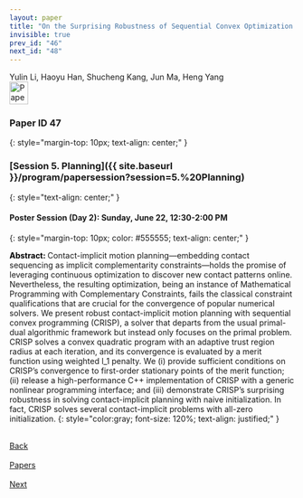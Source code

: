 ```yaml
---
layout: paper
title: "On the Surprising Robustness of Sequential Convex Optimization for Contact-Implicit Motion Planning"
invisible: true
prev_id: "46"
next_id: "48"
---
```

<div class="paper-authors">
  <div class="paper-author-box">
    <div class="paper-author-name">Yulin Li, Haoyu Han, Shucheng Kang, Jun Ma, Heng Yang</div>
    <div class="paper-author-uni"></div>
  </div>
</div>

<div class="paper-pdf">
  <div>
    <a href="https://www.roboticsproceedings.org/rss21/p047.pdf" title="Download PDF" target="_blank">
      <img src="{{ site.baseurl }}/images/paper_link_cardinal_red.png" alt="Paper PDF" width="33" height="40" />
    </a>
  </div>
</div>

### Paper ID 47
{: style="margin-top: 10px; text-align: center;" }

### [Session 5. Planning]({{ site.baseurl }}/program/papersession?session=5.%20Planning)
{: style="text-align: center;" }

#### Poster Session (Day 2): Sunday, June 22, 12:30-2:00 PM
{: style="margin-top: 10px; color: #555555; text-align: center;" }

<b style="color: black;">Abstract: </b>Contact-implicit motion planning—embedding contact sequencing as implicit complementarity constraints—holds the promise of leveraging continuous optimization to discover new contact patterns online. Nevertheless, the resulting optimization, being an instance of Mathematical Programming with Complementary Constraints, fails the classical constraint qualifications that are crucial for the convergence of popular numerical solvers. We present robust contact-implicit motion planning with sequential convex programming (CRISP), a solver that departs from the usual primal-dual algorithmic framework but instead only focuses on the primal problem. CRISP solves a convex quadratic program with an adaptive trust region radius at each iteration, and its convergence is evaluated by a merit function using weighted l_1 penalty. We (i) provide sufficient conditions on CRISP’s convergence to first-order stationary points of the merit function; (ii) release a high-performance C++ implementation of CRISP with a generic nonlinear programming interface; and (iii) demonstrate CRISP’s surprising robustness in solving contact-implicit planning with naive initialization. In fact, CRISP solves several contact-implicit problems with all-zero initialization.
{: style="color:gray; font-size: 120%; text-align: justified;" }

<div class="paper-menu">
  <div class="paper-menu-inner">
    <a href="{{ site.baseurl }}/program/papers/46/" title="Previous Paper">
            <div class="paper-menu-icon">
                <i class="fa fa-chevron-left"></i><br>
                <span class="paper-menu-label">Back</span>
            </div>
        </a>
    <a href="{{ site.baseurl }}/program/papers" title="All Papers">
      <div class="paper-menu-icon">
        <i class="fa fa-list"></i><br>
        <span class="paper-menu-label">Papers</span>
      </div>
    </a>
    <a href="{{ site.baseurl }}/program/papers/48/" title="Next Paper">
            <div class="paper-menu-icon">
                <i class="fa fa-chevron-right"></i><br>
                <span class="paper-menu-label">Next</span>
            </div>
        </a>
  </div>
</div>
